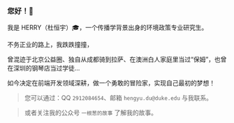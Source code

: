 ### 您好！👋

我是 HERRY（杜恒宇）:mortar_board:，一个传播学背景出身的环境政策专业研究生。

不务正业的路上，我跌跌撞撞，

曾混迹于北京公益圈、独自从成都骑到拉萨、在澳洲白人家庭里当过“保姆”，也曾在深圳的钢琴店当过学徒...

如今决定在前端开发领域深耕，做一个勇敢的冒险家，实现自己最初的梦想！

> 您可以通过：QQ `2912084654`、邮箱 `hengyu.du@duke.edu` 与我联系。

> 或者关注我的公众号 `一根葱的故事` 了解我的故事。
